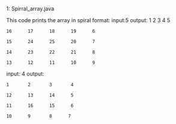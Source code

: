 1: Spirral_array.java
 
This code prints the array in spiral format:
input:5
output: 1      2      3      4      5

	16      17      18      19      6 

	15      24      25      20      7 

	14      23      22      21      8 

	13      12      11      10      9 

input: 4
output:

    1       2       3       4 

    12      13      14      5 

    11      16      15      6

    10      9       8      7
